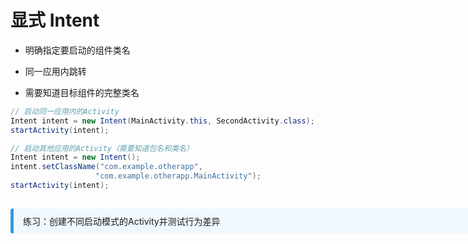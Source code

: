 # 显式 Intent

- 明确指定要启动的组件类名

- 同一应用内跳转

- 需要知道目标组件的完整类名

```java
// 启动同一应用内的Activity
Intent intent = new Intent(MainActivity.this, SecondActivity.class);
startActivity(intent);

// 启动其他应用的Activity（需要知道包名和类名）
Intent intent = new Intent();
intent.setClassName("com.example.otherapp", 
                   "com.example.otherapp.MainActivity");
startActivity(intent);
```

<div v-click style="margin-top: 15px; border-left: 5px solid #3498db; background: #f0f8ff; padding: 10px 15px; border-radius: 4px; display: inline-block;width: 800px;"> 练习：创建不同启动模式的Activity并测试行为差异 </div>
